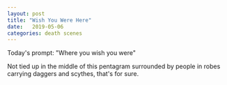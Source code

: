 ```yaml
---
layout: post
title: "Wish You Were Here"
date:   2019-05-06
categories: death scenes
---
```

Today's prompt: "Where you wish you were"

Not tied up in the middle of this pentagram surrounded by people in robes carrying daggers and scythes, that's for sure.

